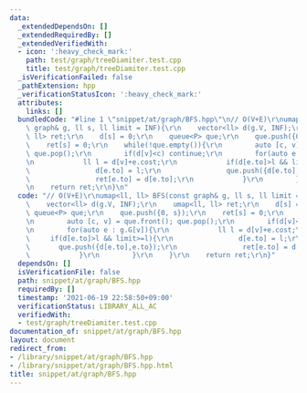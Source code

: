 ```yaml
---
data:
  _extendedDependsOn: []
  _extendedRequiredBy: []
  _extendedVerifiedWith:
  - icon: ':heavy_check_mark:'
    path: test/graph/treeDiamiter.test.cpp
    title: test/graph/treeDiamiter.test.cpp
  _isVerificationFailed: false
  _pathExtension: hpp
  _verificationStatusIcon: ':heavy_check_mark:'
  attributes:
    links: []
  bundledCode: "#line 1 \"snippet/at/graph/BFS.hpp\"\n// O(V+E)\r\numap<ll, ll> BFS(const\
    \ graph& g, ll s, ll limit = INF){\r\n    vector<ll> d(g.V, INF);\r\n    umap<ll,\
    \ ll> ret;\r\n    d[s] = 0;\r\n    queue<P> que;\r\n    que.push({0, s});\r\n\
    \    ret[s] = 0;\r\n    while(!que.empty()){\r\n        auto [c, v] = que.front();\
    \ que.pop();\r\n        if(d[v]<c) continue;\r\n        for(auto e : g.G[v]){\r\
    \n            ll l = d[v]+e.cost;\r\n            if(d[e.to]>l && limit>=l){\r\n\
    \                d[e.to] = l;\r\n                que.push({d[e.to],e.to});\r\n\
    \                ret[e.to] = d[e.to];\r\n            }\r\n        }\r\n    }\r\
    \n    return ret;\r\n}\n"
  code: "// O(V+E)\r\numap<ll, ll> BFS(const graph& g, ll s, ll limit = INF){\r\n\
    \    vector<ll> d(g.V, INF);\r\n    umap<ll, ll> ret;\r\n    d[s] = 0;\r\n   \
    \ queue<P> que;\r\n    que.push({0, s});\r\n    ret[s] = 0;\r\n    while(!que.empty()){\r\
    \n        auto [c, v] = que.front(); que.pop();\r\n        if(d[v]<c) continue;\r\
    \n        for(auto e : g.G[v]){\r\n            ll l = d[v]+e.cost;\r\n       \
    \     if(d[e.to]>l && limit>=l){\r\n                d[e.to] = l;\r\n         \
    \       que.push({d[e.to],e.to});\r\n                ret[e.to] = d[e.to];\r\n\
    \            }\r\n        }\r\n    }\r\n    return ret;\r\n}"
  dependsOn: []
  isVerificationFile: false
  path: snippet/at/graph/BFS.hpp
  requiredBy: []
  timestamp: '2021-06-19 22:58:50+09:00'
  verificationStatus: LIBRARY_ALL_AC
  verifiedWith:
  - test/graph/treeDiamiter.test.cpp
documentation_of: snippet/at/graph/BFS.hpp
layout: document
redirect_from:
- /library/snippet/at/graph/BFS.hpp
- /library/snippet/at/graph/BFS.hpp.html
title: snippet/at/graph/BFS.hpp
---
```

